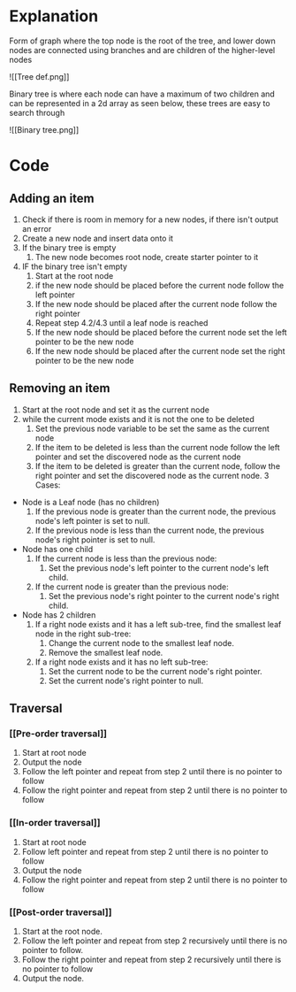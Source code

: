 # Explanation
Form of graph where the top node is the root of the tree, and lower down nodes are connected using branches and are children of the higher-level nodes

![[Tree def.png]]

Binary tree is where each node can have a maximum of two children and can be represented in a 2d array as seen below, these trees are easy to search through

![[Binary tree.png]]
# Code
## Adding an item
1. Check if there is room in memory for a new nodes, if there isn't output an error
2. Create a new node and insert data onto it
3. If the binary tree is empty
	1. The new node becomes root node, create starter pointer to it
4. IF the binary tree isn't empty
	1. Start at the root node
	2. if the new node should be placed before the current node follow the left pointer
	3. If the new node should be placed after the current node follow the right pointer
	4. Repeat step 4.2/4.3 until a leaf node is reached
	5. If the new node should be placed before the current node set the left pointer to be the new node
	6. If the new node should be placed after the current node set the right pointer to be the new node
## Removing an item
1. Start at the root  node and set it as the current node
2. while the current mode exists and it is not the one to be deleted
	1. Set the previous node variable to be set the same as the current node
	2. If the item to be deleted is less than the current node follow the left pointer and set the discovered node as the current node
	3. If the item to be deleted is greater than the current node, follow the right pointer and set the discovered node as the current node.
3 Cases:
- Node is a Leaf node (has no children)
	1. If the previous node is greater than the current node, the previous node's left pointer is set to null.
	2. If the previous node is less than the current node, the previous node's right pointer is set to null.
- Node has one child
	1. If the current node is less than the previous node:
		1. Set the previous node's left pointer to the current node's left child.
	2. If the current node is greater than the previous node:
		1. Set the previous node's right pointer to the current node's right child.
- Node has 2 children
	1. If a right node exists and it has a left sub-tree, find the smallest leaf node in the right sub-tree:
		1. Change the current node to the smallest leaf node.
		2. Remove the smallest leaf node.
	2. If a right node exists and it has no left sub-tree:
		1. Set the current node to be the current node's right pointer.
		2. Set the current node's right pointer to null.
## Traversal
###  [[Pre-order traversal]]
1. Start at root node
2. Output the node
3. Follow the left pointer and repeat from step 2 until there is no pointer to follow
4. Follow the right pointer and repeat from step 2 until there is no pointer to follow
### [[In-order traversal]]
1. Start at root node
2. Follow left pointer and repeat from step 2 until there is no pointer to follow
3. Output the node
4. Follow the right pointer and repeat from step 2 until there is no pointer to follow
### [[Post-order traversal]]
1. Start at the root node.
2. Follow the left pointer and repeat from step 2 recursively until there is no pointer to follow.
3. Follow the right pointer and repeat from step 2 recursively until there is no pointer to follow
4. Output the node.